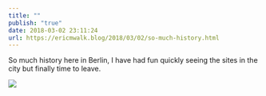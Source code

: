 ```yaml
---
title: ""
publish: "true"
date: 2018-03-02 23:11:24
url: https://ericmwalk.blog/2018/03/02/so-much-history.html
---
```


So much history here in Berlin, I have had fun quickly seeing the sites in the city but finally time to leave.

![](https://ericmwalk.blog/uploads/2022/07f9e9de64.jpg)